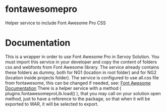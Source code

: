 # fontawesomepro
Helper service to include Font Awesome Pro CSS

# Documentation

This is a wrapper in order to use Font Awesome Pro in Servoy Solution. You must import this service in your developer and copy the content of folders css and webfonts from Font Awesome library.
The service already contains these folders as dummy, both for NG1 (location in root folder) and for NG2 (location inside projects folder).
The service is configured to use all.css file from fontawesome, this can be changed if needed, see: 
[Font Awesome Documentation](https://fontawesome.com/docs/web/setup/host-yourself/webfonts#reference-font-awesome-in-your-project)
There is a helper service with a method ( plugins.fontawesomeproLib.load() ),
that you may call on your solution open method, just to have a reference to the package, so that when it will be exported to WAR,
it will be selected to export.
